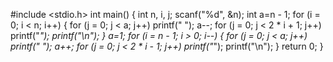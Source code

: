 #include <stdio.h>
int main() {
    int n, i, j;
    scanf("%d", &n);
   int  a=n - 1;
    for (i = 0; i < n; i++) {
        for (j = 0; j < a; j++)
            printf(" ");
        a--;
        for (j = 0; j < 2 * i + 1; j++)
            printf("*");
        printf("\n");
    }
     a=1;
    for (i = n - 1; i > 0; i--) {
        for (j = 0; j < a; j++)
            printf(" ");
        a++;
        for (j = 0; j < 2 * i - 1; j++)
            printf("*");
        printf("\n");
    }
    return 0;
}



